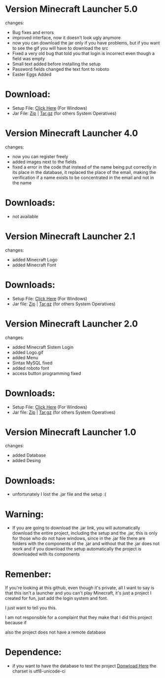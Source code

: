 # Version Minecraft Launcher 5.0
changes:
- Bug fixes and errors
- improved interface, now it doesn't look ugly anymore
- now you can download the jar only if you have problems, 
  but if you want to see the gif you will have to download the src
- Fixed a very old bug that told you that login is incorrect even though a field was empty
- Small text added before installing the setup
- Password fields changed the text font to roboto
- Easter Eggs Added

# Download:

- Setup File: [Click Here](https://bit.ly/3CnKXK8 "Click Here") (For Windows)
- Jar File: [Zip](https://bit.ly/3BSTIdD "Zip") | [Tar.gz](https://bit.ly/3Cn3AgU "Tar.gz") (for others System Operatives)

# Version Minecraft Launcher 4.0
changes:
- now you can register freely
- added images next to the fields
- fixed a error in the code that instead of the name being put correctly in its place in the database, 
  it replaced the place of the email, making the verification if a name exists to be concentrated in the email and not in the name

# Downloads:

- not available

# Version Minecraft Launcher 2.1
changes:
- added Minecraft Logo
- added Minecraft Font

# Downloads:

- Setup File: [Click Here](https://bit.ly/34g7edV "Click Here") (For Windows)
- Jar file: [Zip](https://bit.ly/3rUnRUM "Zip") | [Tar.gz](https://bit.ly/3o466kQ "Tar.gz") (for others System Operatives)

# Version Minecraft Launcher 2.0
changes:
- added Minecraft Sistem Login
- added Logo.gif
- added Menu
- Sintax MySQL fixed
- added roboto font
- access button programming fixed

# Downloads:

- Setup File: [Click Here](https://bit.ly/3fZ4NPP "Click Here") (For Windows)
- Jar file: [Zip](https://bit.ly/3AE4EKZ "Zip") | [Tar.gz](https://bit.ly/3IJIDxm "Tar.gz") (for others System Operatives)

# Version Minecraft Launcher 1.0
changes:
- added Database
- added Desing

# Downloads:

- unfortunately I lost the .jar file and the setup :(

# Warning:

- If you are going to download the .jar link, you will automatically download the entire project, including the setup and the .jar, this is only for those who do not have windows, since in the .jar file there are folders with the components of the .jar and without that the .jar does not work and if you download the setup automatically the project is downloaded with its components

# Remenber:
If you're looking at this github, even though it's private,
all I want to say is that this isn't a launcher and you can't play Minecraft, 
it's just a project I created for fun, just add the login system and font.

I just want to tell you this.

I am not responsible for a complaint that they make that I did this project because if

also the project does not have a remote database

# Dependence:

- if you want to have the database to test the project [Donwload Here](https://bit.ly/3J9RWqo "Download Here") the charset is utf8-unicode-ci
